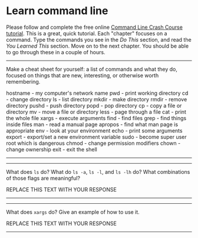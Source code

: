 # Learn command line

Please follow and complete the free online [Command Line Crash Course
tutorial](http://cli.learncodethehardway.org/book/). This is a great,
quick tutorial. Each "chapter" focuses on a command. Type the commands
you see in the _Do This_ section, and read the _You Learned This_
section. Move on to the next chapter. You should be able to go through
these in a couple of hours.


---

Make a cheat sheet for yourself: a list of commands and what they do, focused on things that are new, interesting, or otherwise worth remembering.

hostname - my computer's network name
pwd - print working directory
cd - change directory
ls - list directory
mkdir - make directory
rmdir - remove directory
pushd - push directory
popd - pop directory
cp - copy a file or directory
mv - move a file or directory
less - page through a file
cat - print the whole file
xargs - execute arguments
find - find files
grep - find things inside files
man - read a manual page
apropos - find what man page is appropriate
env - look at your environment
echo - print some arguments
export - export/set a new environment variable
sudo - become super user root which is dangerous
chmod - change permission modifiers
chown - change ownership
exit - exit the shell

---


---

What does `ls` do? What do `ls -a`, `ls -l`, and `ls -lh` do? What combinations of those flags are meaningful?

REPLACE THIS TEXT WITH YOUR RESPONSE

---


---

What does `xargs` do? Give an example of how to use it.

REPLACE THIS TEXT WITH YOUR RESPONSE

---
